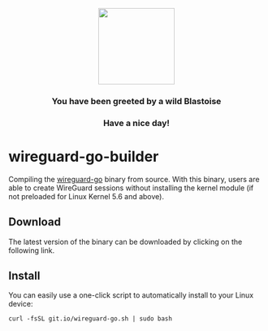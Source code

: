 

<p align="center">
    <img src="https://raw.githubusercontent.com/PokeAPI/sprites/master/sprites/pokemon/9.png" width="150" height="150">
</p>
<h3 align="center">You have been greeted by a wild <b>Blastoise</b></h3>
<h3 align="center">Have a nice day!</h3>

# wireguard-go-builder

Compiling the [wireguard-go](https://git.zx2c4.com/wireguard-go/) binary from source. With this binary, users are able to create WireGuard sessions without installing the kernel module (if not preloaded for Linux Kernel 5.6 and above).

## Download

The latest version of the binary can be downloaded by clicking on the following link.



## Install

You can easily use a one-click script to automatically install to your Linux device:

```
curl -fsSL git.io/wireguard-go.sh | sudo bash
```
       
